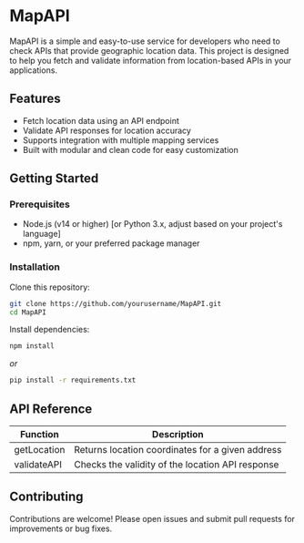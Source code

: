 # MapAPI

MapAPI is a simple and easy-to-use service for developers who need to check APIs that provide geographic location data. This project is designed to help you fetch and validate information from location-based APIs in your applications.

## Features

- Fetch location data using an API endpoint
- Validate API responses for location accuracy
- Supports integration with multiple mapping services
- Built with modular and clean code for easy customization

## Getting Started

### Prerequisites

- Node.js (v14 or higher) [or Python 3.x, adjust based on your project's language]
- npm, yarn, or your preferred package manager

### Installation

Clone this repository:

```bash
git clone https://github.com/yourusername/MapAPI.git
cd MapAPI
```

Install dependencies:

```bash
npm install
```
_or_
```bash
pip install -r requirements.txt
```

## API Reference

| Function        | Description                                       |
|-----------------|---------------------------------------------------|
| getLocation     | Returns location coordinates for a given address  |
| validateAPI     | Checks the validity of the location API response  |


## Contributing

Contributions are welcome! Please open issues and submit pull requests for improvements or bug fixes.
